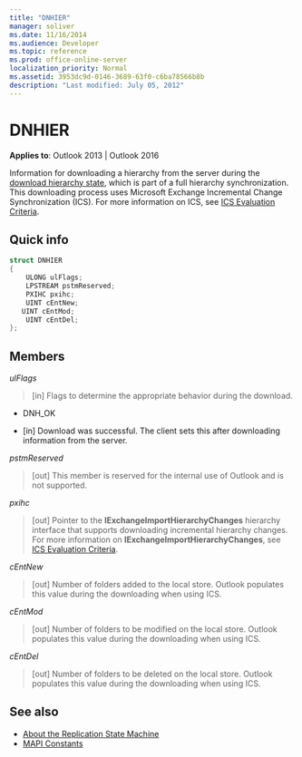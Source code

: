 ```yaml
---
title: "DNHIER"
manager: soliver
ms.date: 11/16/2014
ms.audience: Developer
ms.topic: reference
ms.prod: office-online-server
localization_priority: Normal
ms.assetid: 3953dc9d-0146-3689-63f0-c6ba78566b8b
description: "Last modified: July 05, 2012"
---
```


# DNHIER

**Applies to**: Outlook 2013 | Outlook 2016 
  
Information for downloading a hierarchy from the server during the [download hierarchy state](download-hierarchy-state.md), which is part of a full hierarchy synchronization. This downloading process uses Microsoft Exchange Incremental Change Synchronization (ICS). For more information on ICS, see [ICS Evaluation Criteria](https://msdn.microsoft.com/library/aa579252%28EXCHG.80%29.aspx).
  
## Quick info

```cpp
struct DNHIER 
{ 
    ULONG ulFlags; 
    LPSTREAM pstmReserved; 
    PXIHC pxihc; 
    UINT cEntNew; 
   UINT cEntMod; 
    UINT cEntDel; 
};
```

## Members

_ulFlags_
  
>  [in] Flags to determine the appropriate behavior during the download. 
    
   - DNH_OK
    
   - [in] Download was successful. The client sets this after downloading information from the server.
    
_pstmReserved_
  
> [out] This member is reserved for the internal use of Outlook and is not supported. 
    
_pxihc_
  
>  [out] Pointer to the **IExchangeImportHierarchyChanges** hierarchy interface that supports downloading incremental hierarchy changes. For more information on **IExchangeImportHierarchyChanges**, see [ICS Evaluation Criteria](https://msdn.microsoft.com/library/aa579252%28EXCHG.80%29.aspx).
    
_cEntNew_
  
> [out] Number of folders added to the local store. Outlook populates this value during the downloading when using ICS.
    
_cEntMod_
  
> [out] Number of folders to be modified on the local store. Outlook populates this value during the downloading when using ICS.
    
_cEntDel_
  
> [out] Number of folders to be deleted on the local store. Outlook populates this value during the downloading when using ICS.
    
## See also

- [About the Replication State Machine](about-the-replication-state-machine.md) 
- [MAPI Constants](mapi-constants.md)

